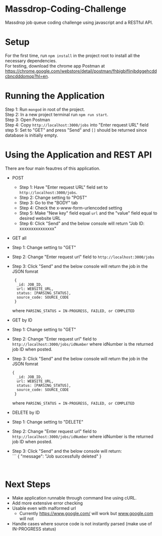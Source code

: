 # Massdrop-Coding-Challenge
Massdrop job queue coding challenge using javascript and a RESTful API.

# Setup
For the first time, run `npm install` in the project root to install all the necessary dependencies.<br />
For testing, download the chrome app Postman at https://chrome.google.com/webstore/detail/postman/fhbjgbiflinjbdggehcddcbncdddomop?hl=en. <br />

# Running the Application
Step 1: Run `mongod` in root of the project.<br />
Step 2: In a new project terminal run `npm run start`.<br />
Step 3: Open Postman<br />
Step 4: Copy `http://localhost:3000/jobs` into "Enter request URL" field<br />
step 5: Set to "GET" and press "Send" and `[]` should be returned since database is initially empty.<br />

# Using the Application and REST API
There are four main feautres of this application.<br />
- POST<br />
  - Step 1: Have "Enter request URL" field set to `http://localhost:3000/jobs`.<br />
  - Step 2: Change setting to "POST"<br />
  - Step 3: Go to the "BODY" tab<br />
  - Step 4: Check the x-www-form-urlencoded setting<br />
  - Step 5: Make "New key" field equal `url` and the "value" field equal to desired website URL<br />
  - Step 6: Click "Send" and the below console will return "Job ID: xxxxxxxxxxxxxxx"<br />
  
 - GET all<br />  
  - Step 1: Change setting to "GET"<br />
  - Step 2: Change "Enter request url" field to `http://localhost:3000/jobs`<br />
  - Step 3: Click "Send" and the below console will return the job in the JSON fomrat <br />
    ```
     {
      _id: JOB_ID,
      url: WEBSITE_URL,
      status: [PARSING_STATUS],
      source_code: SOURCE_CODE
     }
     ```
     where `PARSING_STATUS = IN-PROGRESS, FAILED, or COMPLETED`<br />
     
 - GET by ID<br />
  - Step 1: Change setting to "GET"<br />
  - Step 2: Change "Enter request url" field to `http://localhost:3000/jobs/idNumber` where idNumber is the returned job ID when posted.<br />
  - Step 3: Click "Send" and the below console will return the job in the JSON fomrat <br />
    ```
    {
      _id: JOB_ID,
      url: WEBSITE_URL,
      status: [PARSING_STATUS],
      source_code: SOURCE_CODE
     }
     ```
     where `PARSING_STATUS = IN-PROGRESS, FAILED, or COMPLETED`<br />
     
  - DELETE by ID<br />
   - Step 1: Change setting to "DELETE"<br />
   - Step 2: Change "Enter request url" field to `http://localhost:3000/jobs/idNumber` where idNumber is the returned job ID when posted.<br />
   - Step 3: Click "Send" and the below console will return:<br />
    ```
     {
      "message": "Job successfully deleted"
     }
     ```
      
# Next Steps
  - Make application runnable through command line using cURL. <br />
  - Add more extensive error checking<br />
  - Usable even with malformed url<br />
    - Currently https://www.google.com/ will work but www.google.com will not<br />
  - Handle cases where source code is not instantly parsed (make use of IN-PROGRESS status)
